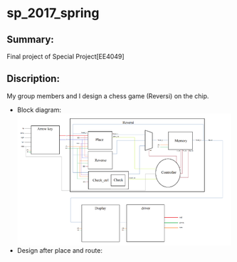 # sp_2017_spring
## Summary:
Final project of Special Project[EE4049]
## Discription:
My group members and I design a chess game (Reversi) on the chip.
 * Block diagram:  
![Alt text](https://github.com/02stevenyang850527/sp_2017_spring/blob/master/project_result/block_diagram.png)  
 * Design after place and route:
